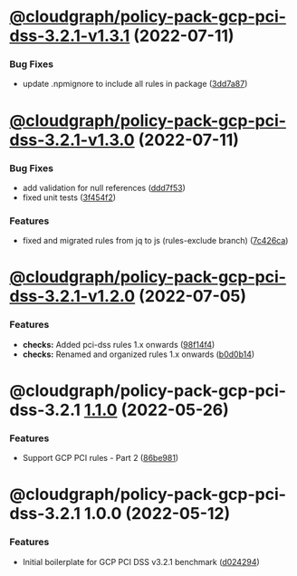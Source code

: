 # [@cloudgraph/policy-pack-gcp-pci-dss-3.2.1-v1.3.1](https://github.com/cloudgraphdev/cloudgraph-policy-packs/compare/@cloudgraph/policy-pack-gcp-pci-dss-3.2.1@1.3.0...@cloudgraph/policy-pack-gcp-pci-dss-3.2.1@1.3.1) (2022-07-11)


### Bug Fixes

* update .npmignore to include all rules in package ([3dd7a87](https://github.com/cloudgraphdev/cloudgraph-policy-packs/commit/3dd7a874ee4ff52ae8d6f948f39dcf8655eeda87))

# [@cloudgraph/policy-pack-gcp-pci-dss-3.2.1-v1.3.0](https://github.com/cloudgraphdev/cloudgraph-policy-packs/compare/@cloudgraph/policy-pack-gcp-pci-dss-3.2.1@1.2.0...@cloudgraph/policy-pack-gcp-pci-dss-3.2.1@1.3.0) (2022-07-11)


### Bug Fixes

* add validation for null references ([ddd7f53](https://github.com/cloudgraphdev/cloudgraph-policy-packs/commit/ddd7f537b1843b14fee55690e61bbdd605386daf))
* fixed unit tests ([3f454f2](https://github.com/cloudgraphdev/cloudgraph-policy-packs/commit/3f454f220ea0d1b73721a343a52f06c30619508b))


### Features

* fixed and migrated rules from jq to js (rules-exclude branch) ([7c426ca](https://github.com/cloudgraphdev/cloudgraph-policy-packs/commit/7c426ca709b68bc0af8bfad96e50e3bcf31eaca2))

# [@cloudgraph/policy-pack-gcp-pci-dss-3.2.1-v1.2.0](https://github.com/cloudgraphdev/cloudgraph-policy-packs/compare/@cloudgraph/policy-pack-gcp-pci-dss-3.2.1@1.1.0...@cloudgraph/policy-pack-gcp-pci-dss-3.2.1@1.2.0) (2022-07-05)


### Features

* **checks:** Added pci-dss rules 1.x onwards ([98f14f4](https://github.com/cloudgraphdev/cloudgraph-policy-packs/commit/98f14f4ae480cb6554f6810a17873ef377d70c80))
* **checks:** Renamed and organized rules 1.x onwards ([b0d0b14](https://github.com/cloudgraphdev/cloudgraph-policy-packs/commit/b0d0b143324020197a2818efbc41c86b1140dc93))

# @cloudgraph/policy-pack-gcp-pci-dss-3.2.1 [1.1.0](https://github.com/cloudgraphdev/cloudgraph-policy-packs/compare/@cloudgraph/policy-pack-gcp-pci-dss-3.2.1@1.0.0...@cloudgraph/policy-pack-gcp-pci-dss-3.2.1@1.1.0) (2022-05-26)


### Features

* Support GCP PCI rules - Part 2 ([86be981](https://github.com/cloudgraphdev/cloudgraph-policy-packs/commit/86be9816667dfe107f946a8cde90533fb6564f91))

# @cloudgraph/policy-pack-gcp-pci-dss-3.2.1 1.0.0 (2022-05-12)


### Features

* Initial boilerplate for GCP PCI DSS v3.2.1 benchmark ([d024294](https://github.com/cloudgraphdev/cloudgraph-policy-packs/commit/d024294619804b7f5edf717de58762d33dcdd494))
